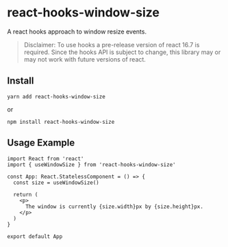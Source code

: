 # react-hooks-window-size

A react hooks approach to window resize events.

> Disclaimer: To use hooks a pre-release version of react 16.7 is required. Since the hooks API is subject to change, this library may or may not work with future versions of react.

## Install

```
yarn add react-hooks-window-size
```

or

```
npm install react-hooks-window-size
```

## Usage Example

```tsx
import React from 'react'
import { useWindowSize } from 'react-hooks-window-size'

const App: React.StatelessComponent = () => {
  const size = useWindowSize()

  return (
    <p>
      The window is currently {size.width}px by {size.height}px.
    </p>
  )
}

export default App
```
